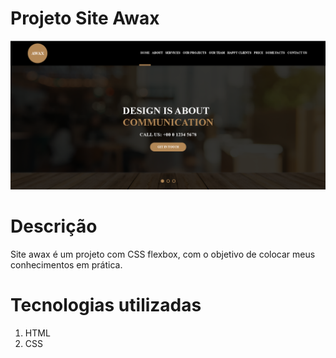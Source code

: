 # Projeto Site Awax

 ![](assets/images/awax.png)

# Descrição

Site awax é um projeto com CSS flexbox, com o objetivo de colocar meus conhecimentos em prática.

# Tecnologias utilizadas

1. HTML
2. CSS



